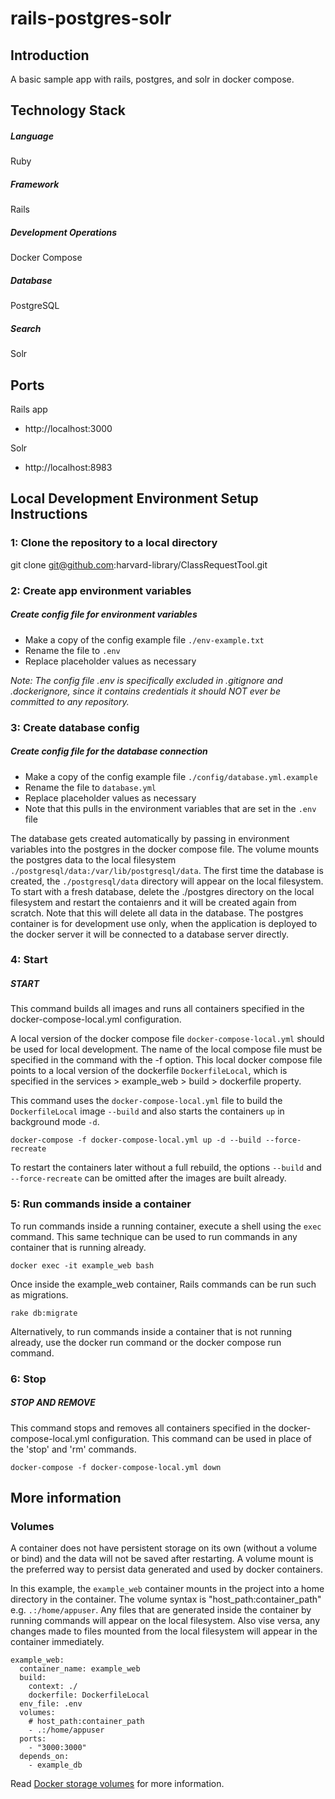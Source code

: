 # rails-postgres-solr

## Introduction

A basic sample app with rails, postgres, and solr in docker compose.

## Technology Stack
##### Language
Ruby

##### Framework
Rails

##### Development Operations
Docker Compose

##### Database
PostgreSQL

##### Search
Solr

## Ports
Rails app
* http://localhost:3000

Solr
* http://localhost:8983

## Local Development Environment Setup Instructions

### 1: Clone the repository to a local directory
git clone git@github.com:harvard-library/ClassRequestTool.git

### 2: Create app environment variables

##### Create config file for environment variables
- Make a copy of the config example file `./env-example.txt`
- Rename the file to `.env`
- Replace placeholder values as necessary

*Note: The config file .env is specifically excluded in .gitignore and .dockerignore, since it contains credentials it should NOT ever be committed to any repository.*

### 3: Create database config

##### Create config file for the database connection
- Make a copy of the config example file `./config/database.yml.example`
- Rename the file to `database.yml`
- Replace placeholder values as necessary
- Note that this pulls in the environment variables that are set in the `.env` file

The database gets created automatically by passing in environment variables into the postgres in the docker compose file. The volume mounts the postgres data to the local filesystem `./postgresql/data:/var/lib/postgresql/data`. The first time the database is created, the `./postgresql/data` directory will appear on the local filesystem. To start with a fresh database, delete the ./postgres directory on the local filesystem and restart the contaienrs and it will be created again from scratch. Note that this will delete all data in the database. The postgres container is for development use only, when the application is deployed to the docker server it will be connected to a database server directly.

### 4: Start

##### START

This command builds all images and runs all containers specified in the docker-compose-local.yml configuration.

A local version of the docker compose file `docker-compose-local.yml` should be used for local development. The name of the local compose file must be specified in the command with the -f option. This local docker compose file points to a local version of the dockerfile `DockerfileLocal`, which is specified in the services > example_web > build > dockerfile property.

This command uses the `docker-compose-local.yml` file to build the `DockerfileLocal` image `--build` and also starts the containers `up` in background mode `-d`.

```
docker-compose -f docker-compose-local.yml up -d --build --force-recreate
```

To restart the containers later without a full rebuild, the options `--build` and `--force-recreate` can be omitted after the images are built already.

### 5: Run commands inside a container
To run commands inside a running container, execute a shell using the `exec` command. This same technique can be used to run commands in any container that is running already.

```
docker exec -it example_web bash
```

Once inside the example_web container, Rails commands can be run such as migrations.

```
rake db:migrate
```

Alternatively, to run commands inside a container that is not running already, use the docker run command or the docker compose run command.

### 6: Stop

##### STOP AND REMOVE

This command stops and removes all containers specified in the docker-compose-local.yml configuration. This command can be used in place of the 'stop' and 'rm' commands.

```
docker-compose -f docker-compose-local.yml down
```

## More information
### Volumes
A container does not have persistent storage on its own (without a volume or bind) and the data will not be saved after restarting. A volume mount is the preferred way to persist data generated and used by docker containers.

In this example, the `example_web` container mounts in the project into a home directory in the container. The volume syntax is "host_path:container_path" e.g. `.:/home/appuser`. Any files that are generated inside the container by running commands will appear on the local filesystem. Also vise versa, any changes made to files mounted from the local filesystem will appear in the container immediately.

  ```
  example_web:
    container_name: example_web
    build:
      context: ./
      dockerfile: DockerfileLocal
    env_file: .env
    volumes:
      # host_path:container_path
      - .:/home/appuser
    ports:
      - "3000:3000"
    depends_on:
      - example_db
  ```

Read [Docker storage volumes](https://docs.docker.com/storage/volumes/) for more information.
